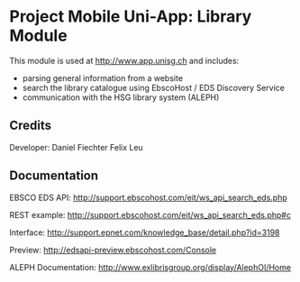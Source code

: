 ﻿# Project Mobile Uni-App: Library Module

This module is used at http://www.app.unisg.ch and includes:
* parsing general information from a website
* search the library catalogue using EbscoHost / EDS Discovery Service
* communication with the HSG library system (ALEPH)

## Credits

Developer:
Daniel Fiechter
Felix Leu

## Documentation

EBSCO EDS API:
http://support.ebscohost.com/eit/ws_api_search_eds.php

REST example:
http://support.ebscohost.com/eit/ws_api_search_eds.php#c

Interface:
http://support.epnet.com/knowledge_base/detail.php?id=3198 

Preview:
http://edsapi-preview.ebscohost.com/Console

ALEPH Documentation:
http://www.exlibrisgroup.org/display/AlephOI/Home

